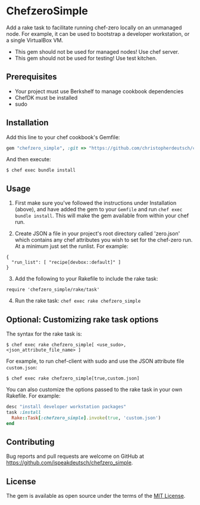 # ChefzeroSimple

Add a rake task to facilitate running chef-zero locally on an unmanaged node. 
For example, it can be used to bootstrap a developer workstation, or a single 
VirtualBox VM.

* This gem should not be used for managed nodes! Use chef server.
* This gem should not be used for testing! Use test kitchen.

## Prerequisites

* Your project must use Berkshelf to manage cookbook dependencies
* ChefDK must be installed
* sudo

## Installation

Add this line to your chef cookbook's Gemfile:

```ruby
gem "chefzero_simple", :git => "https://github.com/christopherdeutsch/chefzero_simple.git"
```

And then execute:

```
$ chef exec bundle install
```

## Usage

1. First make sure you've followed the instructions under Installation (above), and have 
added the gem to your `Gemfile` and run `chef exec bundle install`. This will make
the gem available from within your chef run.

2. Create JSON a file in your project's root directory called 'zero.json' which contains any
chef attributes you wish to set for the chef-zero run. At a minimum just
set the runlist. For example: 

  ```
  {
    "run_list": [ "recipe[devbox::default]" ]
  }
  ```

3. Add the following to your Rakefile to include the rake task: 

  ```
  require 'chefzero_simple/rake/task'
  ```

4. Run the rake task: `chef exec rake chefzero_simple`

## Optional: Customizing rake task options

The syntax for the rake task is:

```
$ chef exec rake chefzero_simple[ <use_sudo>, <json_attribute_file_name> ]
```

For example, to run chef-client with sudo and use the JSON attribute file
`custom.json`:

```
$ chef exec rake chefzero_simple[true,custom.json]
```

You can also customize the options passed to the rake task in your own
Rakefile. For example:

```ruby
desc "install developer workstation packages"
task :install
  Rake::Task[:chefzero_simple].invoke(true, 'custom.json')
end
```

## Contributing

Bug reports and pull requests are welcome on GitHub at https://github.com/ispeakdeutsch/chefzero_simple.

## License

The gem is available as open source under the terms of the [MIT License](http://opensource.org/licenses/MIT).

